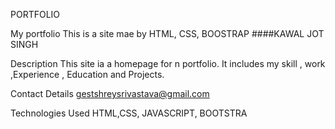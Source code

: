 PORTFOLIO

My portfolio This is a site mae by HTML, CSS, BOOSTRAP ####KAWAL JOT SINGH

Description This site ia a homepage for n portfolio. It includes my skill , work ,Experience , Education and Projects.

Contact Details gestshreysrivastava@gmail.com

Technologies Used HTML,CSS, JAVASCRIPT, BOOTSTRA
